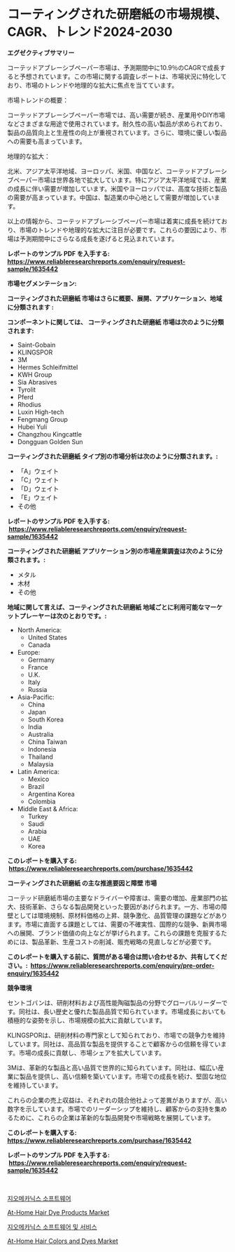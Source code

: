 <p><h1>コーティングされた研磨紙の市場規模、CAGR、トレンド2024-2030</h1></p><p><strong>エグゼクティブサマリー</strong></p>
<p><p>コーテッドアブレーシブペーパー市場は、予測期間中に10.9％のCAGRで成長すると予想されています。この市場に関する調査レポートは、市場状況に特化しており、市場のトレンドや地理的な拡大に焦点を当てています。</p><p>市場トレンドの概要：</p><p>コーテッドアブレーシブペーパー市場では、高い需要が続き、産業用やDIY市場などさまざまな用途で使用されています。耐久性の高い製品が求められており、製品の品質向上と生産性の向上が重視されています。さらに、環境に優しい製品への需要も高まっています。</p><p>地理的な拡大：</p><p>北米、アジア太平洋地域、ヨーロッパ、米国、中国など、コーテッドアブレーシブペーパー市場は世界各地で拡大しています。特にアジア太平洋地域では、産業の成長に伴い需要が増加しています。米国やヨーロッパでは、高度な技術と製品の需要が高まっています。中国は、製造業の中心地として需要が増加しています。</p><p>以上の情報から、コーテッドアブレーシブペーパー市場は着実に成長を続けており、市場のトレンドや地理的な拡大に注目が必要です。これらの要因により、市場は予測期間中にさらなる成長を遂げると見込まれています。</p></p>
<p><strong>レポートのサンプル PDF を入手する: <a href="https://www.reliableresearchreports.com/enquiry/request-sample/1635442">https://www.reliableresearchreports.com/enquiry/request-sample/1635442</a></strong></p>
<p><strong>市場セグメンテーション:</strong></p>
<p><strong> コーティングされた研磨紙 市場はさらに概要、展開、アプリケーション、地域に分類されます :</strong></p>
<p><strong>コンポーネントに関しては、 コーティングされた研磨紙 市場は次のように分類されます: &nbsp;</strong></p>
<p><ul><li>Saint-Gobain</li><li>KLINGSPOR</li><li>3M</li><li>Hermes Schleifmittel</li><li>KWH Group</li><li>Sia Abrasives</li><li>Tyrolit</li><li>Pferd</li><li>Rhodius</li><li>Luxin High-tech</li><li>Fengmang Group</li><li>Hubei Yuli</li><li>Changzhou Kingcattle</li><li>Dongguan Golden Sun</li></ul></p>
<p><strong> コーティングされた研磨紙 タイプ別の市場分析は次のように分類されます。:</strong></p>
<p><ul><li>「A」ウェイト</li><li>「C」ウェイト</li><li>「D」ウェイト</li><li>「E」ウェイト</li><li>その他</li></ul></p>
<p><strong>レポートのサンプル PDF を入手する: &nbsp;<a href="https://www.reliableresearchreports.com/enquiry/request-sample/1635442">https://www.reliableresearchreports.com/enquiry/request-sample/1635442</a></strong></p>
<p><strong> コーティングされた研磨紙 アプリケーション別の市場産業調査は次のように分類されます。:</strong></p>
<p><ul><li>メタル</li><li>木材</li><li>その他</li></ul></p>
<p><strong>地域に関して言えば、コーティングされた研磨紙 地域ごとに利用可能なマーケットプレーヤーは次のとおりです。:</strong></p>
<p><ul>
    <li>
        North America:
        <ul>
            <li>United States</li>
            <li>Canada</li>
        </ul>
    </li>
    <li>
        Europe:
        <ul>
            <li>Germany</li>
            <li>France</li>
            <li>U.K.</li>
            <li>Italy</li>
            <li>Russia</li>
        </ul>
    </li>
    <li>
        Asia-Pacific:
        <ul>
            <li>China</li>
            <li>Japan</li>
            <li>South Korea</li>
            <li>India</li>
            <li>Australia</li>
            <li>China Taiwan</li>
            <li>Indonesia</li>
            <li>Thailand</li>
            <li>Malaysia</li>
        </ul>
    </li>
    <li>
        Latin America:
        <ul>
            <li>Mexico</li>
            <li>Brazil</li>
            <li>Argentina Korea</li>
            <li>Colombia</li>
        </ul>
    </li>
    <li>
        Middle East & Africa:
        <ul>
            <li>Turkey</li>
            <li>Saudi</li>
            <li>Arabia</li>
            <li>UAE</li>
            <li>Korea</li>
        </ul>
    </li>
    </ul></p>
<p><strong>このレポートを購入する: &nbsp;<a href="https://www.reliableresearchreports.com/purchase/1635442">https://www.reliableresearchreports.com/purchase/1635442</a></strong></p>
<p><strong>コーティングされた研磨紙 の主な推進要因と障壁 市場</strong></p>
<p><p>コーテッド研磨紙市場の主要なドライバーや障害は、需要の増加、産業部門の拡大、技術革新、さらなる製品開発といった要因があげられます。一方、市場の障壁としては環境規制、原材料価格の上昇、競争激化、品質管理の課題などがあります。市場に直面する課題としては、需要の不確実性、国際的な競争、新興市場への展開、ブランド価値の向上などが挙げられます。これらの課題を克服するためには、製品革新、生産コストの削減、販売戦略の見直しなどが必要です。</p></p>
<p><strong>このレポートを購入する前に、質問がある場合は問い合わせるか、共有してください。:&nbsp; <a href="https://www.reliableresearchreports.com/enquiry/pre-order-enquiry/1635442">https://www.reliableresearchreports.com/enquiry/pre-order-enquiry/1635442</a></strong></p>
<p><strong>競争環境</strong></p>
<p><p>セントゴバンは、研削材料および高性能陶磁製品の分野でグローバルリーダーです。同社は、長い歴史と優れた製品品質で知られています。市場成長においても積極的な姿勢を示し、市場規模の拡大に貢献しています。</p><p>KLINGSPORは、研削材料の専門家として知られており、市場での競争力を維持しています。同社は、高品質な製品を提供することで顧客からの信頼を得ています。市場の成長に貢献し、市場シェアを拡大しています。</p><p>3Mは、革新的な製品と高い品質で世界的に知られています。同社は、幅広い産業に製品を提供し、高い信頼を築いています。市場での成長を続け、堅固な地位を維持しています。</p><p>これらの企業の売上収益は、それぞれの競合他社よって差異がありますが、高い数字を示しています。市場でのリーダーシップを維持し、顧客からの支持を集めるために、これらの企業は革新的な製品開発や市場戦略を展開しています。</p></p>
<p><strong>このレポートを購入する: &nbsp; <a href="https://www.reliableresearchreports.com/purchase/1635442">https://www.reliableresearchreports.com/purchase/1635442</a></strong></p>
<p><strong>レポートのサンプル PDF を入手する: &nbsp;<a href="https://www.reliableresearchreports.com/enquiry/request-sample/1635442">https://www.reliableresearchreports.com/enquiry/request-sample/1635442</a></strong><strong></strong></p>
<p>&nbsp;</p>
<p><p><a href="https://github.com/vsnao330707/Market-Research-Report-List-1/blob/main/50994335954.md">지오메카닉스 소프트웨어</a></p><p><a href="https://github.com/jsmusil/Market-Research-Report-List-2/blob/main/at-home-hair-dye-products-market.md">At-Home Hair Dye Products Market</a></p><p><a href="https://github.com/laholand/Market-Research-Report-List-3/blob/main/63815135953.md">지오메카닉스 소프트웨어 및 서비스</a></p><p><a href="https://github.com/yemakinde/Market-Research-Report-List-1/blob/main/at-home-hair-colors-and-dyes-market.md">At-Home Hair Colors and Dyes Market</a></p></p>